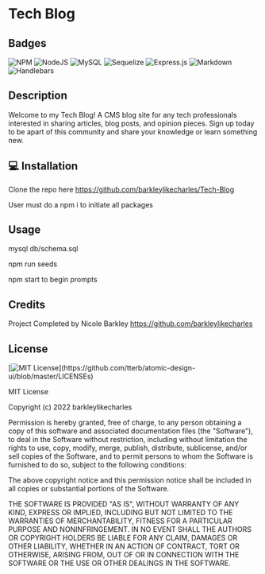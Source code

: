 # Tech Blog

## Badges
![NPM](https://img.shields.io/badge/npm-CB3837?style=plastic&logo=npm&logoColor=white)
![NodeJS](https://img.shields.io/badge/node-6DA55F?style=plastic&logo=node.js&logoColor=white)
![MySQL](https://img.shields.io/badge/mysql-%2300f.svg?style=plastic&logo=mysql&logoColor=white)
![Sequelize](https://img.shields.io/badge/Sequelize-52B0E7.svg?style=plastic&logo=Sequelize&logoColor=white)
![Express.js](https://img.shields.io/badge/express.js-%23404d59.svg?style=plastic&logo=express&logoColor=%2361DAFB)
![Markdown](https://img.shields.io/badge/markdown-%23000000.svg?style=plastic&logo=markdown&logoColor=white)
![Handlebars](https://img.shields.io/badge/Handlebars.js-f0772b?style=plastic&logo=handlebarsdotjs&logoColor=black)


## Description
Welcome to my Tech Blog! A CMS blog site for any tech professionals interested in sharing articles, blog posts, and opinion pieces. Sign up today to be apart of this community and share your knowledge or learn something new. 

## 💻 Installation
Clone the repo here https://github.com/barkleylikecharles/Tech-Blog

User must do a npm i to initiate all packages 

## Usage
mysql db/schema.sql

npm run seeds

npm start to begin prompts

## Credits
Project Completed by Nicole Barkley https://github.com/barkleylikecharles 

## License
[![MIT License](https://img.shields.io/apm/l/atomic-design-ui.svg?)](https://github.com/tterb/atomic-design-ui/blob/master/LICENSEs)

MIT License

Copyright (c) 2022 barkleylikecharles

Permission is hereby granted, free of charge, to any person obtaining a copy
of this software and associated documentation files (the "Software"), to deal
in the Software without restriction, including without limitation the rights
to use, copy, modify, merge, publish, distribute, sublicense, and/or sell
copies of the Software, and to permit persons to whom the Software is
furnished to do so, subject to the following conditions:

The above copyright notice and this permission notice shall be included in all
copies or substantial portions of the Software.

THE SOFTWARE IS PROVIDED "AS IS", WITHOUT WARRANTY OF ANY KIND, EXPRESS OR
IMPLIED, INCLUDING BUT NOT LIMITED TO THE WARRANTIES OF MERCHANTABILITY,
FITNESS FOR A PARTICULAR PURPOSE AND NONINFRINGEMENT. IN NO EVENT SHALL THE
AUTHORS OR COPYRIGHT HOLDERS BE LIABLE FOR ANY CLAIM, DAMAGES OR OTHER
LIABILITY, WHETHER IN AN ACTION OF CONTRACT, TORT OR OTHERWISE, ARISING FROM,
OUT OF OR IN CONNECTION WITH THE SOFTWARE OR THE USE OR OTHER DEALINGS IN THE
SOFTWARE.

